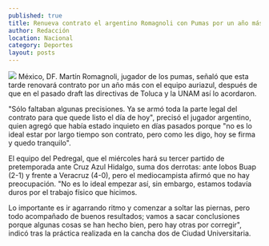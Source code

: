 ```yaml
---
published: true
title: Renueva contrato el argentino Romagnoli con Pumas por un año más
author: Redacción
location: Nacional
category: Deportes
layout: posts
---
```


![](http://i.imgur.com/VwQvWIWm.jpg)
México, DF. Martín Romagnoli, jugador de los pumas, señaló que esta tarde renovará contrato por un año más con el equipo auriazul, después de que en el pasado draft las directivas de Toluca y la UNAM así lo acordaron.

"Sólo faltaban algunas precisiones. Ya se armó toda la parte legal del contrato para que quede listo el día de hoy", precisó el jugador argentino, quien agregó que había estado inquieto en días pasados porque "no es lo ideal estar por largo tiempo son contrato, pero como les digo, hoy se firma y quedo tranquilo".

El equipo del Pedregal, que el miércoles hará su tercer partido de pretemporada ante Cruz Azul Hidalgo, suma dos derrotas: ante lobos Buap (2-1) y frente a Veracruz (4-0), pero el mediocampista afirmó que no hay preocupación. "No es lo ideal empezar así, sin embargo, estamos todavía duros por el trabajo físico que hicimos. 

Lo importante es ir agarrando ritmo y comenzar a soltar las piernas, pero todo acompañado de buenos resultados; vamos a sacar conclusiones porque algunas cosas se han hecho bien, pero hay otras por corregir", indicó tras la práctica realizada en la cancha dos de Ciudad Universitaria.
